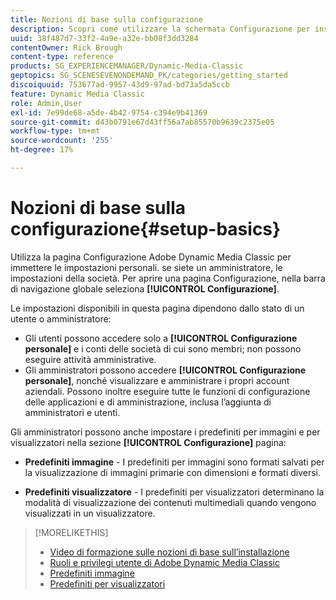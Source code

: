 ```yaml
---
title: Nozioni di base sulla configurazione
description: Scopri come utilizzare la schermata Configurazione per inserire le impostazioni personali in Adobe Dynamic Media Classic. se siete un amministratore, le impostazioni della società.
uuid: 38f487d7-33f2-4a9e-a32e-bb08f3dd3284
contentOwner: Rick Brough
content-type: reference
products: SG_EXPERIENCEMANAGER/Dynamic-Media-Classic
geptopics: SG_SCENESEVENONDEMAND_PK/categories/getting_started
discoiquuid: 753677ad-9957-43d9-97ad-bd73a5da5ccb
feature: Dynamic Media Classic
role: Admin,User
exl-id: 7e99de68-a5de-4b42-9754-c394e9b41369
source-git-commit: d43b0791e67d43ff56a7ab85570b9639c2375e05
workflow-type: tm+mt
source-wordcount: '255'
ht-degree: 17%

---
```


# Nozioni di base sulla configurazione{#setup-basics}

Utilizza la pagina Configurazione Adobe Dynamic Media Classic per immettere le impostazioni personali. se siete un amministratore, le impostazioni della società. Per aprire una pagina Configurazione, nella barra di navigazione globale seleziona **[!UICONTROL Configurazione]**.

Le impostazioni disponibili in questa pagina dipendono dallo stato di un utente o amministratore:

* Gli utenti possono accedere solo a **[!UICONTROL Configurazione personale]** e i conti delle società di cui sono membri; non possono eseguire attività amministrative.
* Gli amministratori possono accedere **[!UICONTROL Configurazione personale]**, nonché visualizzare e amministrare i propri account aziendali. Possono inoltre eseguire tutte le funzioni di configurazione delle applicazioni e di amministrazione, inclusa l’aggiunta di amministratori e utenti.

Gli amministratori possono anche impostare i predefiniti per immagini e per visualizzatori nella sezione **[!UICONTROL Configurazione]** pagina:

* **Predefiniti immagine** - I predefiniti per immagini sono formati salvati per la visualizzazione di immagini primarie con dimensioni e formati diversi.

* **Predefiniti visualizzatore** - I predefiniti per visualizzatori determinano la modalità di visualizzazione dei contenuti multimediali quando vengono visualizzati in un visualizzatore.

>[!MORELIKETHIS]
>
>* [Video di formazione sulle nozioni di base sull’installazione](https://s7d5.scene7.com/s7viewers/html5/VideoViewer.html?videoserverurl=https://s7d5.scene7.com/is/content/&amp;emailurl=https://s7d5.scene7.com/s7/emailFriend&amp;serverUrl=https://s7d5.scene7.com/is/image/&amp;config=Scene7SharedAssets/Universal_HTML5_Video&amp;contenturl=https://s7d5.scene7.com/skins/&amp;asset=S7tutorials/573_Setup%20Basics_converted%20renamed_Getting%20Started-AVS)
>* [Ruoli e privilegi utente di Adobe Dynamic Media Classic](administration-setup.md#user_administration)
>* [Predefiniti immagine](application-setup.md#image_presets)
>* [Predefiniti per visualizzatori](application-setup.md#viewer_presets)

